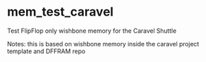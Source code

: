 # mem_test_caravel

Test FlipFlop only wishbone memory for the Caravel Shuttle



Notes:
this is based on wishbone memory inside the caravel project template and DFFRAM repo
